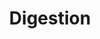 ---
authors:
- ReactomeTeam
description: Dietary carbohydrates, fats, and proteins must be broken down to their
  constituent monosaccharides, fatty acids and sterols, and amino acids, respectively,
  before they can be absorbed in the intestine.<br>Dietary lipids such as long-chain
  triacylglycerols and cholesterol esters are hydrolyzed in the stomach and small
  intestine to yield long-chain fatty acids, monoacylglycerols, glycerol and cholesterol
  through the action of a variety of lipases, and are then absorbed into enterocytes.<br>Carbohydrates
  include starch (amylose and amylopectin) and disaccharides such as sucrose, lactose,
  maltose and, in small amounts, trehalose. The digestion of starch begins with the
  action of amylase enzymes secreted in the saliva and small intestine, which convert
  it to maltotriose, maltose, limit dextrins, and some glucose. Digestion of the limit
  dextrins and disaccharides, both dietary and starch-derived, to monosaccharides
  - glucose, galactose, and fructose - is accomplished by enzymes located on the luminal
  surfaces of enterocytes lining the microvilli of the small intestine.<br>Dietary
  protein is hydrolyzed to dipeptides and amino acids by the action of pepsin in the
  stomach and an array of intestinal hydrolases. All of these enzymes are released
  in inactive (proenzyme) forms and activated by proteolytic cleavage within the gastrointestinal
  lumen (Van Beers et al. 1995; Yamada 2015).   View original pathway at [http://www.reactome.org/PathwayBrowser/#DIAGRAM=8935690
  Reactome].
last-edited: 2021-01-25
organisms:
- Homo sapiens
redirect_from:
- /index.php/Pathway:WP4104
- /instance/WP4104
schema-jsonld:
- '@context': https://schema.org/
  '@id': https://wikipathways.github.io/pathways/WP4104.html
  '@type': Dataset
  creator:
    '@type': Organization
    name: WikiPathways
  description: Dietary carbohydrates, fats, and proteins must be broken down to their
    constituent monosaccharides, fatty acids and sterols, and amino acids, respectively,
    before they can be absorbed in the intestine.<br>Dietary lipids such as long-chain
    triacylglycerols and cholesterol esters are hydrolyzed in the stomach and small
    intestine to yield long-chain fatty acids, monoacylglycerols, glycerol and cholesterol
    through the action of a variety of lipases, and are then absorbed into enterocytes.<br>Carbohydrates
    include starch (amylose and amylopectin) and disaccharides such as sucrose, lactose,
    maltose and, in small amounts, trehalose. The digestion of starch begins with
    the action of amylase enzymes secreted in the saliva and small intestine, which
    convert it to maltotriose, maltose, limit dextrins, and some glucose. Digestion
    of the limit dextrins and disaccharides, both dietary and starch-derived, to monosaccharides
    - glucose, galactose, and fructose - is accomplished by enzymes located on the
    luminal surfaces of enterocytes lining the microvilli of the small intestine.<br>Dietary
    protein is hydrolyzed to dipeptides and amino acids by the action of pepsin in
    the stomach and an array of intestinal hydrolases. All of these enzymes are released
    in inactive (proenzyme) forms and activated by proteolytic cleavage within the
    gastrointestinal lumen (Van Beers et al. 1995; Yamada 2015).   View original pathway
    at [http://www.reactome.org/PathwayBrowser/#DIAGRAM=8935690 Reactome].
  keywords:
  - Fru
  - 'AMY1A '
  - chitin
  - 'GCCA '
  - H2O
  - PIR
  - GlcNAc-beta1,4-GlcNAc-beta1,4-GlcNAc
  - Suc
  - quercetin
  - 'GUCA2A(22-115) '
  - limit dextrins
  - Gal
  - salt complex
  - 'CCA '
  - MGAM dimer
  - TAGs
  - 'SI(1-1006) '
  - 'CDCA '
  - 'GCDCA '
  - digestive LIPs
  - glycerol
  - Pi
  - 'CLPS '
  - ALPI:2Ca2+:Mg2+
  - LCFAs
  - GlcNAc-beta1,4-GlcNAc
  - Glc
  - 'CEL '
  - CHEST
  - 2PCPGCA
  - MAG
  - Lac
  - proteins
  - 'GUCA2B(97-112) '
  - 'PNLIPRP1 '
  - iMal
  - phosphate monoester
  - alpha,alpha-trehalose
  - alpha-amylase
  - Alcohol
  - starch (amylose)
  - dimer
  - 'ALPI '
  - 'PNLIPRP3 '
  - 'LIPF '
  - Mal
  - PNLIP:CLPS
  - PALM
  - RPALM
  - starch (amylopectin)
  - 'Ca2+ '
  - sucrase-isomaltase
  - 'PNLIP '
  - GUCY2C trimer
  - O2
  - 'AMY2A '
  - 'AMY1B(16-511) '
  - CHIA
  - CHIT1
  - 'TCDCA '
  - 'Zn2+ '
  - CO
  - 'SI(1007-1826) '
  - maltotriose
  - PNLIPRP2-like
  - DAGs
  - 'PNLIPRP2 '
  - 'LCT '
  - CHOL
  - GUCA2A,B
  - 'GUCY2C '
  - 'AMY2B '
  - ADGP
  - N-seryl-glycosylphosphatidylinositolethanolamine-TREH
  - CHIT
  - 'MGAM '
  - GUCY2C
  - trimer:GUCA2A,B
  - dimerized CEL:bile
  - LCT dimer
  - 'TCCA '
  - atROL
  license: CC0
  name: Digestion
seo: CreativeWork
title: Digestion
wpid: WP4104
---